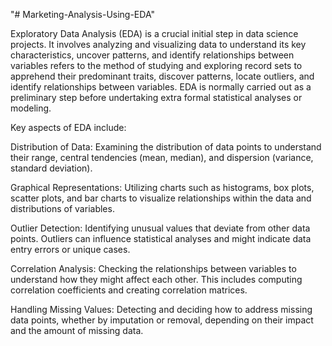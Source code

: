 "# Marketing-Analysis-Using-EDA" 

Exploratory Data Analysis (EDA) is a crucial initial step in data science projects. It involves analyzing and visualizing data to understand its key characteristics, uncover patterns, and identify relationships between variables refers to the method of studying and exploring record sets to apprehend their predominant traits, discover patterns, locate outliers, and identify relationships between variables. EDA is normally carried out as a preliminary step before undertaking extra formal statistical analyses or modeling.

Key aspects of EDA include:

Distribution of Data: Examining the distribution of data points to understand their range, central tendencies (mean, median), and dispersion (variance, standard deviation).

Graphical Representations: Utilizing charts such as histograms, box plots, scatter plots, and bar charts to visualize relationships within the data and distributions of variables.

Outlier Detection: Identifying unusual values that deviate from other data points. Outliers can influence statistical analyses and might indicate data entry errors or unique cases.

Correlation Analysis: Checking the relationships between variables to understand how they might affect each other. This includes computing correlation coefficients and creating correlation matrices.

Handling Missing Values: Detecting and deciding how to address missing data points, whether by imputation or removal, depending on their impact and the amount of missing data.
